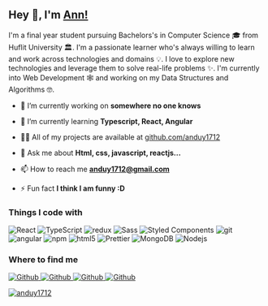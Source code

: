 ## Hey 👋, I'm [Ann!](https://github.com/anduy1712/)

I'm a final year student pursuing Bachelors's in Computer Science 🎓 from Huflit University 🏛. I'm a passionate learner who's always willing to learn and work across technologies and domains 💡. I love to explore new technologies and leverage them to solve real-life problems ✨. I'm currently into Web Development 🕸️ and working on my Data Structures and Algorithms 🤓.


- 🔭 I’m currently working on **somewhere no one knows**

- 🌱 I’m currently learning **Typescript, React, Angular**

- 👨‍💻 All of my projects are available at [github.com/anduy1712](github.com/anduy1712)

- 💬 Ask me about **Html, css, javascript, reactjs...**

- 📫 How to reach me **anduy1712@gmail.com**

- ⚡ Fun fact **I think I am funny :D**
<h3>Things I code with</h3>
<p>
  <img alt="React" src="https://img.shields.io/badge/-React-45b8d8?style=flat-square&logo=react&logoColor=white" />
  <img alt="TypeScript" src="https://img.shields.io/badge/-TypeScript-007ACC?style=flat-square&logo=typescript&logoColor=white" />
  <img alt="redux" src="https://img.shields.io/badge/-Redux-764ABC?style=flat-square&logo=redux&logoColor=white" />
  <img alt="Sass" src="https://img.shields.io/badge/-Sass-CC6699?style=flat-square&logo=sass&logoColor=white" />
  <img alt="Styled Components" src="https://img.shields.io/badge/-Styled_Components-db7092?style=flat-square&logo=styled-components&logoColor=white" />
  <img alt="git" src="https://img.shields.io/badge/-Git-F05032?style=flat-square&logo=git&logoColor=white" />
  <img alt="angular" src="https://img.shields.io/badge/-Angular-DD0031?style=flat-square&logo=angular&logoColor=white" />
  <img alt="npm" src="https://img.shields.io/badge/-NPM-CB3837?style=flat-square&logo=npm&logoColor=white" />
  <img alt="html5" src="https://img.shields.io/badge/-HTML5-E34F26?style=flat-square&logo=html5&logoColor=white" />
  <img alt="Prettier" src="https://img.shields.io/badge/-Prettier-F7B93E?style=flat-square&logo=prettier&logoColor=white" />
  <img alt="MongoDB" src="https://img.shields.io/badge/-MongoDB-13aa52?style=flat-square&logo=mongodb&logoColor=white" />
  <img alt="Nodejs" src="https://img.shields.io/badge/-Nodejs-43853d?style=flat-square&logo=Node.js&logoColor=white" />
</p>
<h3>Where to find me</h3>
<p><a href="https://github.com/anduy1712" target="_blank"><img alt="Github" src="https://img.shields.io/badge/GitHub-%2312100E.svg?&style=for-the-badge&logo=Github&logoColor=white" />
  <a href="https://www.facebook.com/an.ptd" target="_blank"><img alt="Github" src="https://img.shields.io/badge/Facebook-1877F2?style=for-the-badge&logo=facebook&logoColor=white" />
  <a href="https://instagram.com/an.ptd" target="_blank"><img alt="Github" src="https://img.shields.io/badge/Instagram-E4405F?style=for-the-badge&logo=instagram&logoColor=white" />
  <a href="https://www.tiktok.com/@an.ptd" target="_blank"><img alt="Github" src="https://img.shields.io/badge/TikTok-000000?style=for-the-badge&logo=tiktok&logoColor=white"/>
</p>


<p><img align="center" src="https://github-readme-stats.vercel.app/api/top-langs?username=anduy1712&show_icons=true&locale=en&layout=compact" alt="anduy1712" /></p>
